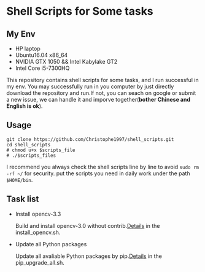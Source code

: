 # Shell Scripts for Some tasks #

## My Env ##

- HP laptop
- Ubuntu16.04 x86_64
- NVIDIA GTX 1050 && Intel Kabylake GT2
- Intel Core i5-7300HQ

This repository contains shell scripts for some tasks, and I run successful in my env.
You may successfully run in you computer by just directly download the repository and
run.If not, you can seach on google or submit a new issue, we can handle it and imporve
together(__bother Chinese and English is ok__).

## Usage ##

    git clone https://github.com/Christophe1997/shell_scripts.git
    cd shell_scripts
    # chmod u+x $scripts_file
    # ./$scripts_files
I recommend you always check the shell scripts line by line to avoid
`sudo rm -rf ~/` for security. put the scripts you need in daily work under the
path `$HOME/bin`.

## Task list ##

- Install opencv-3.3

    Build and install opencv-3.0 without contrib.[Details][1] in the install_opencv.sh.

- Update all Python packages

    Update all avaliable Python packages by pip.[Details][2] in the pip\_upgrade\_all.sh.

[1]: https://github.com/Christophe1997/shell_scripts/blob/master/install_opencv.sh
[2]: https://github.com/Christophe1997/shell_scripts/blob/master/pip_upgrade_all.sh
